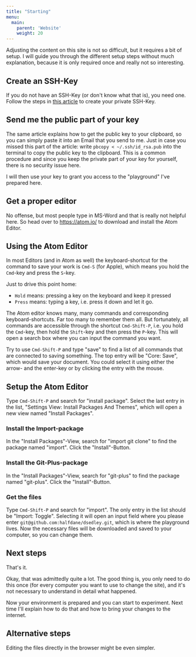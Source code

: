```yaml
---
title: "Starting"
menu:
  main:
    parent: 'Website'
    weight: 20
---
```


Adjusting the content on this site is not so difficult, but it requires a bit of setup.
I will guide you through the different setup steps without much explanation, because it is only required once and really not so interesting.

## Create an SSH-Key
If you do not have an SSH-Key (or don't know what that is), you need one. Follow the steps in [this article](https://www.drupal.org/node/1070130) to create your private SSH-Key.

## Send me the public part of your key
The same article explains how to get the public key to your clipboard, so you can simply paste it into an Email that you send to me. 
Just in case you missed this part of the article: write `pbcopy < ~/.ssh/id_rsa.pub` into the terminal to copy the public key to the clipboard.
This is a common procedure and since you keep the private part of your key for yourself, there is no security issue here.

I will then use your key to grant you access to the "playground" I've prepared here.

## Get a proper editor
No offense, but most people type in MS-Word and that is really not helpful here. So head over to https://atom.io/ to download and install the Atom Editor.

## Using the Atom Editor
In most Editors (and in Atom as well) the keyboard-shortcut for the command to save your work is `Cmd-S` (for Apple),
which means you hold the `Cmd`-key and press the `S`-key.

Just to drive this point home:

- `Hold` means: pressing a key on the keyboard and keep it pressed
- `Press` means: typing a key, i.e. press it down and let it go.

The Atom editor knows many, many commands and corresponding keyboard-shortcuts. Far too many to remember them all.
But fortunately, all commands are accessible through the shortcut
`Cmd-Shift-P`, i.e. you hold the `Cmd`-key, then hold the `Shift`-key and then press the `P`-key.
This will open a search box where you can input the command you want.

Try to use `Cmd-Shift-P` and type "save" to find a list of all commands that are connected to saving something.
The top entry will be "Core: Save", which would save your document.
You could select it using either the arrow- and the enter-key or by clicking the entry with the mouse.

## Setup the Atom Editor
Type `Cmd-Shift-P` and search for "install package".
Select the last entry in the list, "Settings View: Install Packages And Themes", which will open a new view named "Install Packages".

### Install the Import-package
In the "Install Packages"-View, search for "import git clone" to find the package named "import".
Click the "Install"-Button.

### Install the Git-Plus-package
In the "Install Packages"-View, search for "git-plus" to find the package named "git-plus".
Click the "Install"-Button.

### Get the files
Type `Cmd-Shift-P` and search for "import". The only entry in the list should be "Import: Toggle".
Selecting it will open an input field where you please enter `git@github.com:halfdane/dsedley.git`,
which is where the playground lives.
Now the necessary files will be downloaded and saved to your computer, so you can change them.

## Next steps
That's it.

Okay, that was admittedly quite a lot.
The good thing is, you only need to do this once (for every computer you want to use to change the site), and it's not necessary to understand in detail what happened.

Now your environment is prepared and you can start to experiment.
Next time I'll explain how to do that and how to bring your changes to the internet.

## Alternative steps 
Editing the files directly in the browser might be even simpler. 
